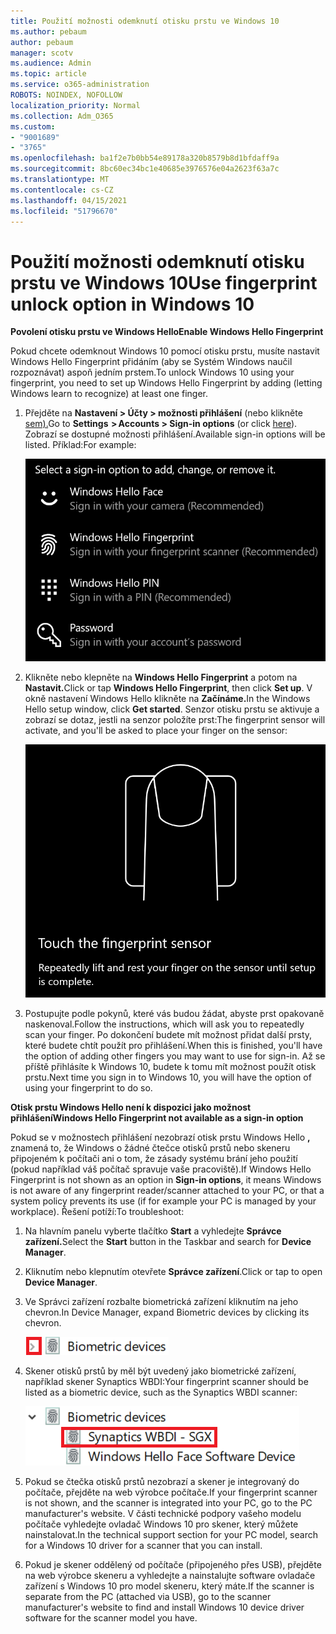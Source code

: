 ```yaml
---
title: Použití možnosti odemknutí otisku prstu ve Windows 10
ms.author: pebaum
author: pebaum
manager: scotv
ms.audience: Admin
ms.topic: article
ms.service: o365-administration
ROBOTS: NOINDEX, NOFOLLOW
localization_priority: Normal
ms.collection: Adm_O365
ms.custom:
- "9001689"
- "3765"
ms.openlocfilehash: ba1f2e7b0bb54e89178a320b8579b8d1bfdaff9a
ms.sourcegitcommit: 8bc60ec34bc1e40685e3976576e04a2623f63a7c
ms.translationtype: MT
ms.contentlocale: cs-CZ
ms.lasthandoff: 04/15/2021
ms.locfileid: "51796670"
---
```

# <a name="use-fingerprint-unlock-option-in-windows-10"></a><span data-ttu-id="87614-102">Použití možnosti odemknutí otisku prstu ve Windows 10</span><span class="sxs-lookup"><span data-stu-id="87614-102">Use fingerprint unlock option in Windows 10</span></span>

<span data-ttu-id="87614-103">**Povolení otisku prstu ve Windows Hello**</span><span class="sxs-lookup"><span data-stu-id="87614-103">**Enable Windows Hello Fingerprint**</span></span>

<span data-ttu-id="87614-104">Pokud chcete odemknout Windows 10 pomocí otisku prstu, musíte nastavit Windows Hello Fingerprint přidáním (aby se Systém Windows naučil rozpoznávat) aspoň jedním prstem.</span><span class="sxs-lookup"><span data-stu-id="87614-104">To unlock Windows 10 using your fingerprint, you need to set up Windows Hello Fingerprint by adding (letting Windows learn to recognize) at least one finger.</span></span> 

1. <span data-ttu-id="87614-105">Přejděte na **Nastavení > Účty > možnosti přihlášení** (nebo klikněte [sem).](ms-settings:signinoptions?activationSource=GetHelp)</span><span class="sxs-lookup"><span data-stu-id="87614-105">Go to **Settings  > Accounts > Sign-in options** (or click [here](ms-settings:signinoptions?activationSource=GetHelp)).</span></span> <span data-ttu-id="87614-106">Zobrazí se dostupné možnosti přihlášení.</span><span class="sxs-lookup"><span data-stu-id="87614-106">Available sign-in options will be listed.</span></span> <span data-ttu-id="87614-107">Příklad:</span><span class="sxs-lookup"><span data-stu-id="87614-107">For example:</span></span>

    ![Možnosti přihlášení](media/sign-in-options.png)

2. <span data-ttu-id="87614-109">Klikněte nebo klepněte na **Windows Hello Fingerprint** a potom na **Nastavit.**</span><span class="sxs-lookup"><span data-stu-id="87614-109">Click or tap **Windows Hello Fingerprint**, then click **Set up**.</span></span> <span data-ttu-id="87614-110">V okně nastavení Windows Hello klikněte na **Začínáme.**</span><span class="sxs-lookup"><span data-stu-id="87614-110">In the Windows Hello setup window, click **Get started**.</span></span> <span data-ttu-id="87614-111">Senzor otisku prstu se aktivuje a zobrazí se dotaz, jestli na senzor položíte prst:</span><span class="sxs-lookup"><span data-stu-id="87614-111">The fingerprint sensor will activate, and you'll be asked to place your finger on the sensor:</span></span>

   ![Senzor otisků prstů.](media/fingerprint-sensor.png)

3. <span data-ttu-id="87614-113">Postupujte podle pokynů, které vás budou žádat, abyste prst opakovaně naskenoval.</span><span class="sxs-lookup"><span data-stu-id="87614-113">Follow the instructions, which will ask you to repeatedly scan your finger.</span></span> <span data-ttu-id="87614-114">Po dokončení budete mít možnost přidat další prsty, které budete chtít použít pro přihlášení.</span><span class="sxs-lookup"><span data-stu-id="87614-114">When this is finished, you'll have the option of adding other fingers you may want to use for sign-in.</span></span> <span data-ttu-id="87614-115">Až se příště přihlásíte k Windows 10, budete k tomu mít možnost použít otisk prstu.</span><span class="sxs-lookup"><span data-stu-id="87614-115">Next time you sign in to Windows 10, you will have the option of using your fingerprint to do so.</span></span>

<span data-ttu-id="87614-116">**Otisk prstu Windows Hello není k dispozici jako možnost přihlášení**</span><span class="sxs-lookup"><span data-stu-id="87614-116">**Windows Hello Fingerprint not available as a sign-in option**</span></span>

<span data-ttu-id="87614-117">Pokud se v možnostech přihlášení nezobrazí otisk prstu Windows Hello **,** znamená to, že Windows o žádné čtečce otisků prstů nebo skeneru připojeném k počítači ani o tom, že zásady systému brání jeho použití (pokud například váš počítač spravuje vaše pracoviště).</span><span class="sxs-lookup"><span data-stu-id="87614-117">If Windows Hello Fingerprint is not shown as an option in **Sign-in options**, it means Windows is not aware of any fingerprint reader/scanner attached to your PC, or that a system policy prevents its use (if for example your PC is managed by your workplace).</span></span> <span data-ttu-id="87614-118">Řešení potíží:</span><span class="sxs-lookup"><span data-stu-id="87614-118">To troubleshoot:</span></span> 

1. <span data-ttu-id="87614-119">Na hlavním panelu vyberte tlačítko **Start** a vyhledejte **Správce zařízení.**</span><span class="sxs-lookup"><span data-stu-id="87614-119">Select the **Start** button in the Taskbar and search for **Device Manager**.</span></span>

2. <span data-ttu-id="87614-120">Kliknutím nebo klepnutím otevřete **Správce zařízení**.</span><span class="sxs-lookup"><span data-stu-id="87614-120">Click or tap to open **Device Manager**.</span></span>

3. <span data-ttu-id="87614-121">Ve Správci zařízení rozbalte biometrická zařízení kliknutím na jeho chevron.</span><span class="sxs-lookup"><span data-stu-id="87614-121">In Device Manager, expand Biometric devices by clicking its chevron.</span></span>

   ![Biometrická zařízení.](media/biometric-devices.png)

4. <span data-ttu-id="87614-123">Skener otisků prstů by měl být uvedený jako biometrické zařízení, například skener Synaptics WBDI:</span><span class="sxs-lookup"><span data-stu-id="87614-123">Your fingerprint scanner should be listed as a biometric device, such as the Synaptics WBDI scanner:</span></span>

   ![Biometrická zařízení.](media/biometric-devices-expanded.png)

5. <span data-ttu-id="87614-125">Pokud se čtečka otisků prstů nezobrazí a skener je integrovaný do počítače, přejděte na web výrobce počítače.</span><span class="sxs-lookup"><span data-stu-id="87614-125">If your fingerprint scanner is not shown, and the scanner is integrated into your PC, go to the PC manufacturer's website.</span></span> <span data-ttu-id="87614-126">V části technické podpory vašeho modelu počítače vyhledejte ovladač Windows 10 pro skener, který můžete nainstalovat.</span><span class="sxs-lookup"><span data-stu-id="87614-126">In the technical support section for your PC model, search for a Windows 10 driver for a scanner that you can install.</span></span>

6. <span data-ttu-id="87614-127">Pokud je skener oddělený od počítače (připojeného přes USB), přejděte na web výrobce skeneru a vyhledejte a nainstalujte software ovladače zařízení s Windows 10 pro model skeneru, který máte.</span><span class="sxs-lookup"><span data-stu-id="87614-127">If the scanner is separate from the PC (attached via USB), go to the scanner manufacturer's website to find and install Windows 10 device driver software for the scanner model you have.</span></span>
